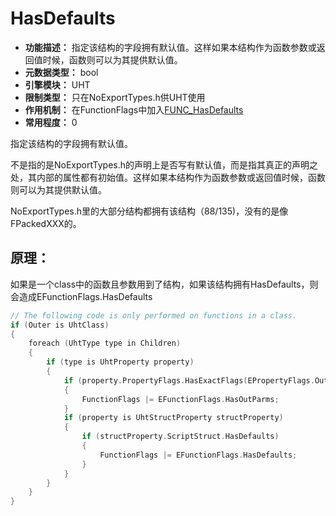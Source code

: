 # HasDefaults

- **功能描述：** 指定该结构的字段拥有默认值。这样如果本结构作为函数参数或返回值时候，函数则可以为其提供默认值。
- **元数据类型：** bool
- **引擎模块：** UHT
- **限制类型：** 只在NoExportTypes.h供UHT使用
- **作用机制：** 在FunctionFlags中加入[FUNC_HasDefaults](#Flags_EFunctionFlags_FUNC_HasDefaults)
- **常用程度：** 0

指定该结构的字段拥有默认值。

不是指的是NoExportTypes.h的声明上是否写有默认值，而是指其真正的声明之处，其内部的属性都有初始值。这样如果本结构作为函数参数或返回值时候，函数则可以为其提供默认值。

NoExportTypes.h里的大部分结构都拥有该结构（88/135)，没有的是像FPackedXXX的。

## 原理：

如果是一个class中的函数且参数用到了结构，如果该结构拥有HasDefaults，则会造成EFunctionFlags.HasDefaults

```cpp
// The following code is only performed on functions in a class.
if (Outer is UhtClass)
{
	foreach (UhtType type in Children)
	{
		if (type is UhtProperty property)
		{
			if (property.PropertyFlags.HasExactFlags(EPropertyFlags.OutParm | EPropertyFlags.ReturnParm, EPropertyFlags.OutParm))
			{
				FunctionFlags |= EFunctionFlags.HasOutParms;
			}
			if (property is UhtStructProperty structProperty)
			{
				if (structProperty.ScriptStruct.HasDefaults)
				{
					FunctionFlags |= EFunctionFlags.HasDefaults;
				}
			}
		}
	}
}
```